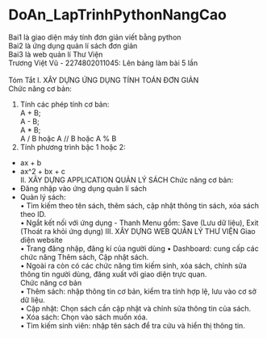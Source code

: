 # DoAn_LapTrinhPythonNangCao
Bai1 là giao diện máy tính đơn giản viết bằng python <br>
Bai2 là ứng dụng quản lí sách đơn giản <br>
Bai3 là web quản lí Thư Viện <br>
Trương Việt Vũ - 2274802011045: Lên bảng làm bài 5 lần<br>
<br>
Tóm Tắt
I. XÂY DỰNG ỨNG DỤNG TÍNH TOÁN ĐƠN GIẢN  
Chức năng cơ bản:  
1. Tính các phép tính cơ bản:  
A + B;  
A - B;  
A * B;  
A / B hoặc A // B hoặc A % B 
2. Tính phương trình bậc 1 hoặc 2:
- ax + b
- ax^2 + bx + c  
II. XÂY DỰNG APPLICATION QUẢN LÝ SÁCH 
Chức năng cơ bản:
- Đăng nhập vào ứng dụng quản lí sách 
- Quản lý sách:  
• Tìm kiếm theo tên sách, thêm sách, cập nhật thông tin sách, xóa sách theo ID.  
• Ngắt kết nối với ứng dụng - Thanh Menu gồm: 
Save (Lưu dữ liệu), Exit (Thoát ra khỏi ứng dụng) 
III. XÂY DỰNG WEB QUẢN LÝ THƯ VIỆN 
Giao diện website  
• Trang đăng nhập, đăng kí của người dùng 
• Dashboard: cung cấp các chức năng Thêm sách, Cập nhật sách.  
• Ngoài ra còn có các chức năng tìm kiếm sinh, xóa sách, chỉnh sửa thông tin người 
dùng, đăng xuất với giao diện trực quan.  
Chức năng cơ bản  
• Thêm sách: nhập thông tin cơ bản, kiểm tra tính hợp lệ, lưu vào cơ sở dữ liệu.  
• Cập nhật: Chọn sách cần cập nhật và chỉnh sửa thông tin của sách.  
• Xóa sách: Chọn vào sách muốn xóa.  
• Tìm kiếm sinh viên: nhập tên sách để tra cứu và hiển thị thông tin.  
